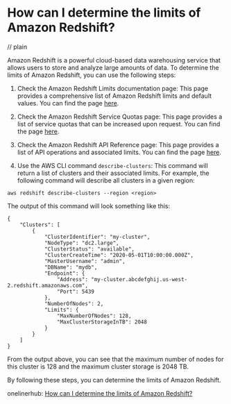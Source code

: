 # How can I determine the limits of Amazon Redshift?
// plain

Amazon Redshift is a powerful cloud-based data warehousing service that allows users to store and analyze large amounts of data. To determine the limits of Amazon Redshift, you can use the following steps:

1. Check the Amazon Redshift Limits documentation page: This page provides a comprehensive list of Amazon Redshift limits and default values. You can find the page [here](https://docs.aws.amazon.com/redshift/latest/mgmt/amazon-redshift-limits.html).

2. Check the Amazon Redshift Service Quotas page: This page provides a list of service quotas that can be increased upon request. You can find the page [here](https://docs.aws.amazon.com/redshift/latest/mgmt/redshift-service-quotas.html).

3. Check the Amazon Redshift API Reference page: This page provides a list of API operations and associated limits. You can find the page [here](https://docs.aws.amazon.com/redshift/latest/APIReference/API_Operations.html).

4. Use the AWS CLI command `describe-clusters`: This command will return a list of clusters and their associated limits. For example, the following command will describe all clusters in a given region:

```
aws redshift describe-clusters --region <region>
```

The output of this command will look something like this:

```
{
    "Clusters": [
        {
            "ClusterIdentifier": "my-cluster",
            "NodeType": "dc2.large",
            "ClusterStatus": "available",
            "ClusterCreateTime": "2020-05-01T10:00:00.000Z",
            "MasterUsername": "admin",
            "DBName": "mydb",
            "Endpoint": {
                "Address": "my-cluster.abcdefghij.us-west-2.redshift.amazonaws.com",
                "Port": 5439
            },
            "NumberOfNodes": 2,
            "Limits": {
                "MaxNumberOfNodes": 128,
                "MaxClusterStorageInTB": 2048
            }
        }
    ]
}
```

From the output above, you can see that the maximum number of nodes for this cluster is 128 and the maximum cluster storage is 2048 TB.

By following these steps, you can determine the limits of Amazon Redshift.

onelinerhub: [How can I determine the limits of Amazon Redshift?](https://onelinerhub.com/amazon-redshift/how-can-i-determine-the-limits-of-amazon-redshift)